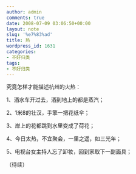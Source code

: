 ```yaml
---
author: admin
comments: true
date: 2008-07-09 03:06:50+00:00
layout: note
slug: '%e7%83%ad'
title: 热
wordpress_id: 1631
categories:
- 不好归类
tags:
- 不好归类
---
```


究竟怎样才能描述杭州的火热：

1、洒水车开过去，洒到地上的都是蒸汽；

2、1米8的壮汉，手擎一把花纸伞；

3、岸上的花都跳到水里变成了荷花；

4、今日太热，不宜聚会，一里之遥，如三光年；

5、电视台女主持人忘了卸妆，回到家取下一副面具；

（待续）
